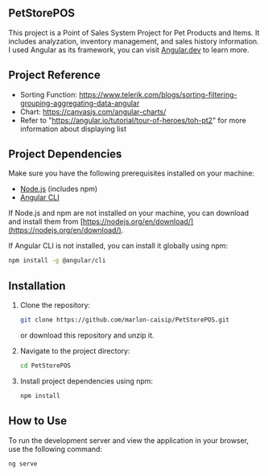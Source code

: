 ## PetStorePOS

This project is a Point of Sales System Project for Pet Products and Items. It includes analyzation, inventory management, and sales history information. I used Angular as its framework, you can visit [Angular.dev](https://angular.dev) to learn more.

## Project Reference

- Sorting Function: https://www.telerik.com/blogs/sorting-filtering-grouping-aggregating-data-angular
- Chart: https://canvasjs.com/angular-charts/
- Refer to "https://angular.io/tutorial/tour-of-heroes/toh-pt2" for more information about displaying list

## Project Dependencies

Make sure you have the following prerequisites installed on your machine:

- [Node.js](https://nodejs.org/en/) (includes npm)
- [Angular CLI](https://cli.angular.io/)

If Node.js and npm are not installed on your machine, you can download and install them from [https://nodejs.org/en/download/](https://nodejs.org/en/download/).

If Angular CLI is not installed, you can install it globally using npm:

```bash
npm install -g @angular/cli
```

## Installation

1. Clone the repository:

   ```bash
   git clone https://github.com/marlon-caisip/PetStorePOS.git
   ```

   or download this repository and unzip it.

2. Navigate to the project directory:

   ```bash
   cd PetStorePOS
   ```

3. Install project dependencies using npm:

   ```bash
   npm install
   ```

## How to Use

To run the development server and view the application in your browser, use the following command:

```bash
ng serve
```
